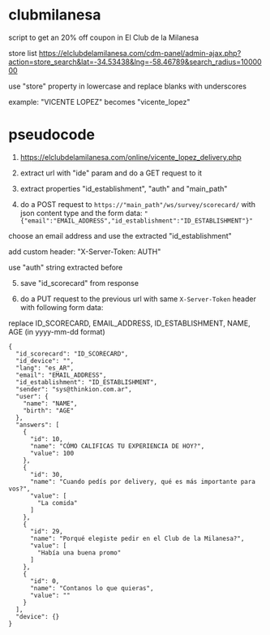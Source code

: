 # clubmilanesa

script to get an 20% off coupon in El Club de la Milanesa

store list
https://elclubdelamilanesa.com/cdm-panel/admin-ajax.php?action=store_search&lat=-34.53438&lng=-58.46789&search_radius=1000000

use "store" property in lowercase and replace blanks with underscores

example: "VICENTE LOPEZ" becomes "vicente_lopez"


# pseudocode

1) https://elclubdelamilanesa.com/online/vicente_lopez_delivery.php

2) extract url with "ide" param and do a GET request to it

3) extract properties "id_establishment", "auth" and "main_path" 

4) do a POST request to `https://"main_path"/ws/survey/scorecard/` with json content type and the form data:
```"{"email":"EMAIL_ADDRESS","id_establishment":"ID_ESTABLISHMENT"}"```

choose an email address and use the extracted "id_establishment"

add custom header:
"X-Server-Token: AUTH"

use "auth" string extracted before

5) save "id_scorecard" from response

6) do a PUT request to the previous url with same `X-Server-Token` header with following form data:

replace ID_SCORECARD, EMAIL_ADDRESS, ID_ESTABLISHMENT, NAME, AGE (in yyyy-mm-dd format)

```
{
  "id_scorecard": "ID_SCORECARD",
  "id_device": "",
  "lang": "es_AR",
  "email": "EMAIL_ADDRESS",
  "id_establishment": "ID_ESTABLISHMENT",
  "sender": "sys@thinkion.com.ar",
  "user": {
    "name": "NAME",
    "birth": "AGE"
  },
  "answers": [
    {
      "id": 10,
      "name": "CÓMO CALIFICAS TU EXPERIENCIA DE HOY?",
      "value": 100
    },
    {
      "id": 30,
      "name": "Cuando pedís por delivery, qué es más importante para vos?",
      "value": [
        "La comida"
      ]
    },
    {
      "id": 29,
      "name": "Porqué elegiste pedir en el Club de la Milanesa?",
      "value": [
        "Había una buena promo"
      ]
    },
    {
      "id": 0,
      "name": "Contanos lo que quieras",
      "value": ""
    }
  ],
  "device": {}
}
```
